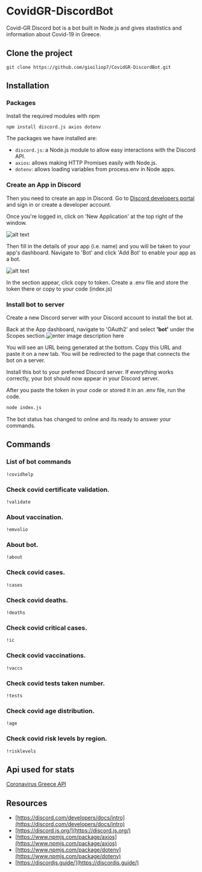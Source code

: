 # CovidGR-DiscordBot

Covid-GR Discord bot is a bot built in Node.js and gives stastistics and information about Covid-19 in Greece.

## Clone the project

```
git clone https://github.com/gioiliop7/CovidGR-DiscordBot.git
```

## Installation

### Packages
Install the required modules with npm
```
npm install discord.js axios dotenv
```

The packages we have installed are:

-   `discord.js`: a Node.js module to allow easy interactions with the Discord API.
-   `axios`: allows making HTTP Promises easily with Node.js.
-   `dotenv`: allows loading variables from process.env in Node apps.


### Create an App in Discord
Then you need to create an app in Discord. Go to [Discord developers portal](https://discord.com/developers) and sign in or create a developer account.

Once you're logged in, click on 'New Application' at the top right of the window.

![alt text](https://buddy.works/tutorials/assets/posts/how-to-build-a-discord-bot-in-node-js-for-beginners/discord-bot-1.png)

Then fill in the details of your app (i.e. name) and you will be taken to your app's dashboard. Navigate to 'Bot' and click 'Add Bot' to enable your app as a bot.

![alt text](https://buddy.works/tutorials/assets/posts/how-to-build-a-discord-bot-in-node-js-for-beginners/discord-bot-2.png)

In the section appear, click copy to token. Create a .env file and store the token there or copy to your code (index.js)

### Install bot to server

Create a new Discord server with your Discord account to install the bot at.

Back at the App dashboard, navigate to 'OAuth2' and select  **'bot'**  under the Scopes section.![enter image description here](https://buddy.works/tutorials/assets/posts/how-to-build-a-discord-bot-in-node-js-for-beginners/discord-bot-4.png)

You will see an URL being generated at the bottom. Copy this URL and paste it on a new tab. You will be redirected to the page that connects the bot on a server.

Install this bot to your preferred Discord server.
If everything works correctly, your bot should now appear in your Discord server.

After you paste the token in your code or stored it in an .env file, run the code.

```default
node index.js
```
The bot status has changed to online and its ready to answer your commands.

## Commands

###  List of bot commands
```
!covidhelp
```

### Check covid certificate validation.
```
!validate
```

### About vaccination.
```
!emvolio
```

### About bot.
```
!about
```
### Check covid cases.
```
!cases
```
### Check covid deaths.
```
!deaths
```
### Check covid critical cases.
```
!ic
```
### Check covid vaccinations.
```
!vaccs
```
### Check covid tests taken number.
```
!tests
```
### Check covid age distribution.
```
!age
```
### Check covid risk levels by region.
```
!risklevels
```
## Api used for stats
[ Coronavirus Greece API](https://covid-19-greece.herokuapp.com/)

## Resources
-   [https://discord.com/developers/docs/intro](https://discord.com/developers/docs/intro)
-   [https://discord.js.org/](https://discord.js.org/)
-   [https://www.npmjs.com/package/axios](https://www.npmjs.com/package/axios)
-   [https://www.npmjs.com/package/dotenv](https://www.npmjs.com/package/dotenv)
-   [https://discordjs.guide/](https://discordjs.guide/)
